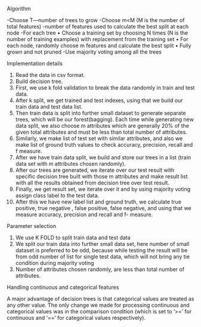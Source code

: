 Algorithm 

-Choose T—number of trees to grow 
-Choose m<M (M is the number of total features)
-number of features used to calculate the best split at each node
-For each tree
  • Choose a training set by choosing N times (N is the number of training examples) with replacement from the training set
  • For each node, randomly choose m features and calculate the best split 
  • Fully grown and not pruned 
 -Use majority voting among all the trees 
 
Implementation details 
1. Read the data in csv format. 
2. Build decision tree. 
3. First, we use k fold validation to break the data randomly in train and test data. 
4. After k split, we get trained and test indexes, using that we build our train data and test data list. 
5. Then train data is split into further small dataset to generate separate trees, which will be our forest(bagging). Each time while generating new data split, we also choose m attributes which are generally 20% of the given total attributes and must be less than total number of attributes. 
6. Similarly, we make list of test set with similar attributes, and also we make list of ground truth values to check accuracy, precision, recall and f measure. 
7. After we have train data split, we build and store our trees in a list (train data set with m attributes chosen randomly). 
8. After our trees are generated, we iterate over our test result with specific decision tree built with those m attributes and make result list with all the results obtained from decision tree over test result.
9. Finally, we get result set, we iterate over it and by using majority voting assign class label to the test data.  
10. After this we have new label list and ground truth, we calculate true positive, true negative , false positive, false negative, and using that we measure accuracy, precision and recall and f- measure. 

Parameter selection 

1. We use K FOLD to split train data and test data 
2. We split our train data into further small data set, here number of small dataset is preferred to be odd, because while testing the result will be from odd number of list for single test data, which will not bring any tie condition during majority voting 
3. Number of attributes chosen randomly, are less than total number of attributes. 
 
Handling continuous and categorical features 

A major advantage of decision trees is that categorical values are treated as any other value. 
The only change we made for processing continuous and categorical values was in the comparison condition (which is set to ‘>=’ for continuous and ‘==’ for categorical values respectively). 
